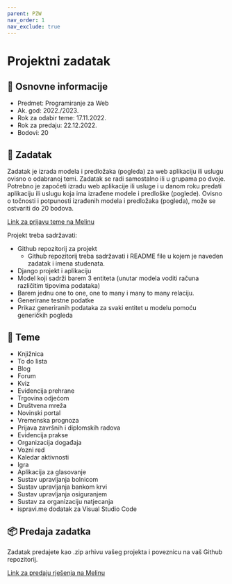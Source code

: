 ```yaml
---
parent: PZW
nav_order: 1
nav_exclude: true
---
```


# Projektni zadatak

## 📢 Osnovne informacije

- Predmet: Programiranje za Web
- Ak. god: 2022./2023.
- Rok za odabir teme: 17.11.2022.
- Rok za predaju: 22.12.2022.
- Bodovi: 20

## 🎯 Zadatak

Zadatak je izrada modela i predložaka (pogleda) za web aplikaciju ili uslugu ovisno o odabranoj temi. Zadatak se radi samostalno ili u grupama po dvoje. Potrebno je započeti izradu web aplikacije ili usluge i u danom roku predati aplikaciju ili uslugu koja ima izrađene modele i predloške (poglede). Ovisno o točnosti i potpunosti izrađenih modela i predložaka (pogleda), može se ostvariti do 20 bodova.

[Link za prijavu teme na Melinu](https://moodle.srce.hr/2022-2023/mod/choice/view.php?id=2942733)

Projekt treba sadržavati:

- Github repozitorij za projekt
  - Github repozitorij treba sadržavati i README file u kojem je naveden zadatak i imena studenata.
- Django projekt i aplikaciju
- Model koji sadrži barem 3 entiteta (unutar modela voditi računa različitim tipovima podataka)
- Barem jednu one to one, one to many i many to many relaciju.
- Generirane testne podatke
- Prikaz generiranih podataka za svaki entitet u modelu pomoću generičkih pogleda

## 🧾 Teme

- Knjižnica
- To do lista
- Blog
- Forum
- Kviz
- Evidencija prehrane
- Trgovina odjećom
- Društvena mreža
- Novinski portal
- Vremenska prognoza
- Prijava završnih i diplomskih radova
- Evidencija prakse
- Organizacija događaja
- Vozni red
- Kaledar aktivnosti
- Igra
- Aplikacija za glasovanje
- Sustav upravljanja bolnicom
- Sustav upravljanja bankom krvi
- Sustav upravljanja osiguranjem
- Sustav za organizaciju natjecanja
- ispravi.me dodatak za Visual Studio Code

## 📦 Predaja zadatka

Zadatak predajete kao .zip arhivu vašeg projekta i poveznicu na vaš Github repozitorij.

[Link za predaju rješenja na Melinu](https://moodle.srce.hr/2022-2023/mod/assign/view.php?id=2942812)
